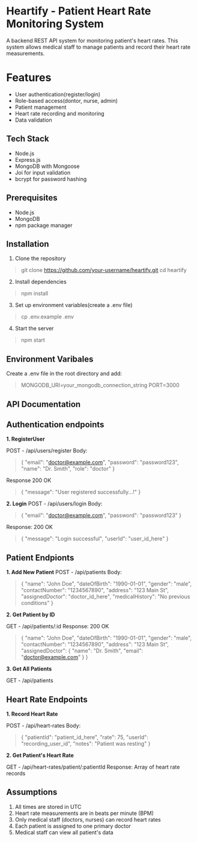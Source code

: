# Heartify - Patient Heart Rate Monitoring System

A backend REST API system for monitoring patient's heart rates. This system allows medical staff to manage patients and record their heart rate measurements.


# Features

 - User authentication(register/login)
 - Role-based access(dontor, nurse, admin)
 - Patient management
 - Heart rate recording and monitoring
 - Data validation


## Tech Stack

 - Node.js
 - Express.js
 - MongoDB with Mongoose
 - Joi for input validation
 - bcrypt for password hashing

## Prerequisites

 - Node.js
 - MongoDB
 - npm package manager

## Installation

 1. Clone the repository

> git clone https://github.com/your-username/heartify.git
> cd heartify
2. Install dependencies
> npm install
3. Set up environment variables(create a .env file)
>cp .env.example .env
4. Start the server
> npm start

## Environment Varibales

Create a .env file in the root directory and add:

> MONGODB_URI=your_mongodb_connection_string
PORT=3000

## API Documentation




## Authentication endpoints

**1. RegisterUser**
  

POST - /api/users/register
Body:

> {
  "email": "doctor@example.com",
  "password": "password123",
  "name": "Dr. Smith",
  "role": "doctor"
}

Response 200 OK

> {
  "message": "User registered successfully...!"
}

**2. Login**
POST - /api/users/login
Body:

> {
  "email": "doctor@example.com",
  "password": "password123"
}

Response: 200 OK

> {
  "message": "Login successful",
  "userId": "user_id_here"
}

## Patient Endpionts

**1. Add New Patient**
POST - /api/patients
Body:

> {
  "name": "John Doe",
  "dateOfBirth": "1990-01-01",
  "gender": "male",
  "contactNumber": "1234567890",
  "address": "123 Main St",
  "assignedDoctor": "doctor_id_here",
  "medicalHistory": "No previous conditions"
}

**2. Get Patient by ID**

GET - /api/patients/:id
Response: 200 OK

> {
  "name": "John Doe",
  "dateOfBirth": "1990-01-01",
  "gender": "male",
  "contactNumber": "1234567890",
  "address": "123 Main St",
  "assignedDoctor": {
    "name": "Dr. Smith",
    "email": "doctor@example.com"
  }
}

**3. Get All Patients**

GET - /api/patients


## Heart Rate Endpoints

**1. Record Heart Rate**

POST - /api/heart-rates
Body:

> {
  "patientId": "patient_id_here",
  "rate": 75,
  "userId": "recording_user_id",
  "notes": "Patient was resting"
}

**2. Get Patient's Heart Rate**

GET - /api/heart-rates/patient/:patientId
Response: Array of heart rate records 


## Assumptions

 1. All times are stored in UTC
 2. Heart rate measurements are in beats per minute (BPM)
 3. Only medical staff (doctors, nurses) can record heart rates
 4. Each patient is assigned to one primary doctor
 5. Medical staff can view all patient's data
